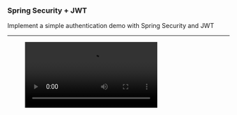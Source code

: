 ### Spring Security + JWT

Implement a simple authentication demo with Spring Security and JWT

---
<figure class="video_container">
  <video controls="true" autoplay="true" loop="true" allowfullscreen="true">
    <source src=".github/SPRING_SECURITY_JWT.mp4" type="video/mp4">
  </video>
</figure>